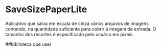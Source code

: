 # SaveSizePaperLite
Aplicativo que salva em escala de cinza vários arquivos de imagens contendo, na quantidade suficiente para cobrir a imagem de entrada. O tamanho dos recortes é especificado pelo usuário em píxeis.


##biblioteca que usei
[](https://www.partow.net/programming/bitmap/index.html)

